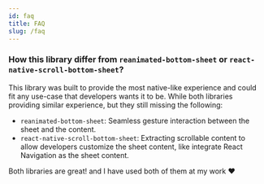 ```yaml
---
id: faq
title: FAQ
slug: /faq
---
```


### How this library differ from `reanimated-bottom-sheet` or `react-native-scroll-bottom-sheet`?

This library was built to provide the most native-like experience and could fit any use-case that developers wants it to be. While both libraries providing similar experience, but they still missing the following:

- `reanimated-bottom-sheet`: Seamless gesture interaction between the sheet and the content.
- `react-native-scroll-bottom-sheet`: Extracting scrollable content to allow developers customize the sheet content, like integrate React Navigation as the sheet content.

Both libraries are great! and I have used both of them at my work ❤️
